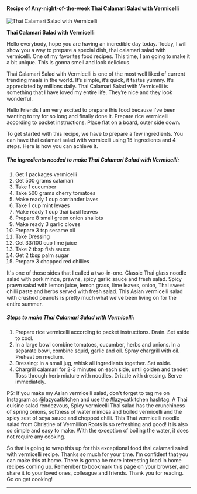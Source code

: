             

#### Recipe of Any-night-of-the-week Thai Calamari Salad with Vermicelli

![Thai Calamari Salad with Vermicelli](https://img-global.cpcdn.com/recipes/5631605583904768/751x532cq70/thai-calamari-salad-with-vermicelli-recipe-main-photo.jpg)

**Thai Calamari Salad with Vermicelli**

Hello everybody, hope you are having an incredible day today. Today, I will show you a way to prepare a special dish, thai calamari salad with vermicelli. One of my favorites food recipes. This time, I am going to make it a bit unique. This is gonna smell and look delicious.

Thai Calamari Salad with Vermicelli is one of the most well liked of current trending meals in the world. It’s simple, it’s quick, it tastes yummy. It’s appreciated by millions daily. Thai Calamari Salad with Vermicelli is something that I have loved my entire life. They’re nice and they look wonderful.

Hello Friends I am very excited to prepare this food because I've been wanting to try for so long and finally done it. Prepare rice vermicelli according to packet instructions. Place flat on a board, outer side down.

To get started with this recipe, we have to prepare a few ingredients. You can have thai calamari salad with vermicelli using 15 ingredients and 4 steps. Here is how you can achieve it.

##### The ingredients needed to make Thai Calamari Salad with Vermicelli:

1.  Get 1 packages vermicelli
2.  Get 500 grams calamari
3.  Take 1 cucumber
4.  Take 500 grams cherry tomatoes
5.  Make ready 1 cup corriander laves
6.  Take 1 cup mint levaes
7.  Make ready 1 cup thai basil leaves
8.  Prepare 8 small green onion shallots
9.  Make ready 3 garlic cloves
10.  Prepare 3 tsp sesame oil
11.  Take Dressing
12.  Get 33/100 cup lime juice
13.  Take 2 tbsp fish sauce
14.  Get 2 tbsp palm sugar
15.  Prepare 3 chopped red chillies

It's one of those sides that I called a two-in-one. Classic Thai glass noodle salad with pork mince, prawns, spicy garlic sauce and fresh salad. Spicy prawn salad with lemon juice, lemon grass, lime leaves, onion, Thai sweet chilli paste and herbs served with fresh salad. This Asian vermicelli salad with crushed peanuts is pretty much what we've been living on for the entire summer.

##### Steps to make Thai Calamari Salad with Vermicelli:

1.  Prepare rice vermicelli according to packet instructions. Drain. Set aside to cool.
2.  In a large bowl combine tomatoes, cucumber, herbs and onions. In a separate bowl, combine squid, garlic and oil. Spray chargrill with oil. Preheat on medium.
3.  Dressing: in a small jug, whisk all ingredients together. Set aside.
4.  Chargrill calamari for 2-3 minutes on each side, until golden and tender. Toss through herb mixture with noodles. Drizzle with dressing. Serve immediately.

PS: If you make my Asian vermicelli salad, don't forget to tag me on Instagram as @lazycatkitchen and use the #lazycatkitchen hashtag. A Thai cuisine salad rendezvous, Spicy vermicelli Thai salad has the crunchiness of spring onions, softness of water mimosa and boiled vermicelli and the spicy zest of soya sauce and chopped chilli. This Thai vermicelli noodle salad from Christine of Vermillion Roots is so refreshing and good! It is also so simple and easy to make. With the exception of boiling the water, it does not require any cooking.

So that is going to wrap this up for this exceptional food thai calamari salad with vermicelli recipe. Thanks so much for your time. I’m confident that you can make this at home. There is gonna be more interesting food in home recipes coming up. Remember to bookmark this page on your browser, and share it to your loved ones, colleague and friends. Thank you for reading. Go on get cooking!

* * *
